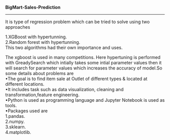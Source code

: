 <b>BigMart-Sales-Prediction</b>
<hr>
It is type of regression problem which can be tried to solve using two approaches

1.XGBoost with hypertunning.<br>
2.Random forest with hypertunning.<br>
This two algorithms had their own importance and uses.

The xgboost is used in many competitions.
Here hypertuning is performed with GreadySearch which intially takes some intial parameter values
then it will search for parameter values which increases the accuracy of model.So some details about problems are<br>
•The goal is to find item sale at Outlet of different types & located at different locations.<br>
•It includes task such as data visualization, cleaning and transformation,feature engineering.<br>
•Python is used as programming language and Jupyter Notebook is used as tools.<br>
•Packages used are<br>
1.pandas.<br>
2.numpy.<br>
3.sklearn.<br>
4.matplotlib.
